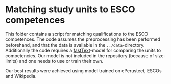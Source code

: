 # Matching study units to ESCO competences

This folder contains a script for matching qualifications to the ESCO competences. The code assumes the preprocessing has been performed beforehand, and that the data is available in the `../data`-directory.
Additionally the code requires a [fastText](https://fasttext.cc/)-model for comparing the units to competencies. Our model is not included in the repository (because of size-limits) and one needs to use or train their own.

Our best results were achieved using model trained on ePerusteet, ESCOs and Wikipedia.
